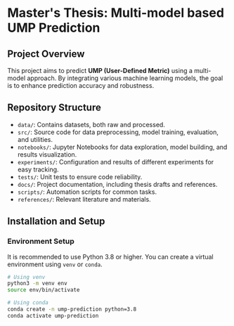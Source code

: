 # Master's Thesis: Multi-model based UMP Prediction

## Project Overview

This project aims to predict **UMP (User-Defined Metric)** using a multi-model approach. By integrating various machine learning models, the goal is to enhance prediction accuracy and robustness.

## Repository Structure

- `data/`: Contains datasets, both raw and processed.
- `src/`: Source code for data preprocessing, model training, evaluation, and utilities.
- `notebooks/`: Jupyter Notebooks for data exploration, model building, and results visualization.
- `experiments/`: Configuration and results of different experiments for easy tracking.
- `tests/`: Unit tests to ensure code reliability.
- `docs/`: Project documentation, including thesis drafts and references.
- `scripts/`: Automation scripts for common tasks.
- `references/`: Relevant literature and materials.

## Installation and Setup

### Environment Setup

It is recommended to use Python 3.8 or higher. You can create a virtual environment using `venv` or `conda`.

```bash
# Using venv
python3 -m venv env
source env/bin/activate

# Using conda
conda create -n ump-prediction python=3.8
conda activate ump-prediction
